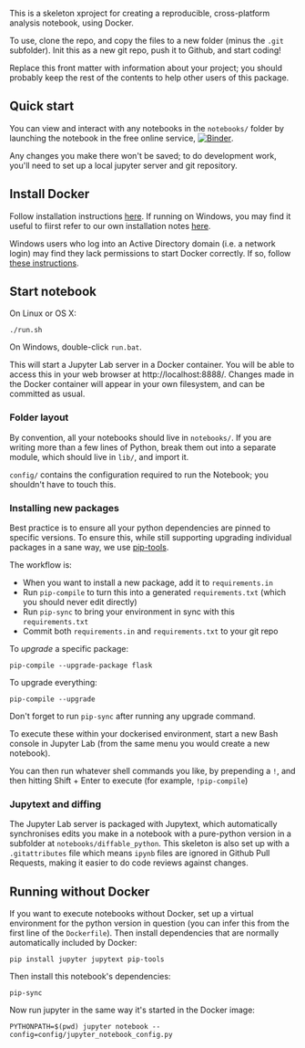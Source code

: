 This is a skeleton xproject for creating a reproducible, cross-platform
analysis notebook, using Docker.

To use, clone the repo, and copy the files to a new folder (minus the
`.git` subfolder).  Init this as a new git repo, push it to Github,
and start coding!

Replace this front matter with information about your project; you
should probably keep the rest of the contents to help other users of
this package.


## Quick start

You can view and interact with any notebooks in the `notebooks/`
folder by launching the notebook in the free online service,
[![Binder](https://mybinder.org/badge_logo.svg)](https://mybinder.org/v2/gh/ebmdatalab/custom-docker/master).

Any changes you make there won't be saved; to do development work,
you'll need to set up a local jupyter server and git repository.

## Install Docker

Follow installation instructions
[here](https://docs.docker.com/install/). If running on Windows, you
may find it useful to fiirst refer to our own installation notes
[here](https://github.com/ebmdatalab/custom-docker/issues/4).

Windows users who log into an Active Directory domain (i.e. a network
login) may find they lack permissions to start Docker correctly. If
so, follow [these
instructions](https://github.com/docker/for-win/issues/785#issuecomment-344805180).

## Start notebook

On Linux or OS X:

    ./run.sh

On Windows, double-click `run.bat`.

This will start a Jupyter Lab server in a Docker container. You will
be able to access this in your web browser at http://localhost:8888/.
Changes made in the Docker container will appear in your own
filesystem, and can be committed as usual.

### Folder layout

By convention, all your notebooks should live in `notebooks/`.  If you
are writing more than a few lines of Python, break them out into a
separate module, which should live in `lib/`, and import it.

`config/` contains the configuration required to run the Notebook; you
shouldn't have to touch this.

### Installing new packages

Best practice is to ensure all your python dependencies are pinned to
specific versions. To ensure this, while still supporting upgrading
individual packages in a sane way, we use
[pip-tools](https://github.com/jazzband/pip-tools).

The workflow is:

* When you want to install a new package, add it to `requirements.in`
* Run `pip-compile` to turn this into a generated `requirements.txt` (which you should never edit directly)
* Run `pip-sync` to bring your environment in sync with this `requirements.txt`
* Commit both `requirements.in` and `requirements.txt` to your git repo

To *upgrade* a specific package:

    pip-compile --upgrade-package flask

To upgrade everything:

    pip-compile --upgrade

Don't forget to run `pip-sync` after running any upgrade command.

To execute these within your dockerised environment, start a new Bash
console in Jupyter Lab (from the same menu you would create a new
notebook).

You can then run whatever shell commands you like, by prepending a
`!`, and then hitting Shift + Enter to execute (for example,
`!pip-compile`)

### Jupytext and diffing

The Jupyter Lab server is packaged with Jupytext, which automatically
synchronises edits you make in a notebook with a pure-python version
in a subfolder at `notebooks/diffable_python`. This skeleton is also
set up with a `.gitattributes` file which means `ipynb` files are
ignored in Github Pull Requests, making it easier to do code reviews
against changes.


## Running without Docker

If you want to execute notebooks without Docker, set up a virtual
environment for the python version in question (you can infer this
from the first line of the `Dockerfile`).  Then install dependencies
that are normally automatically included by Docker:

    pip install jupyter jupytext pip-tools

Then install this notebook's dependencies:

    pip-sync

Now run jupyter in the same way it's started in the Docker image:

    PYTHONPATH=$(pwd) jupyter notebook --config=config/jupyter_notebook_config.py
